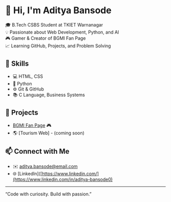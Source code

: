 # 👋 Hi, I'm Aditya Bansode

🎓 B.Tech CSBS Student at TKIET Warnanagar  
💡 Passionate about Web Development, Python, and AI  
🎮 Gamer & Creator of BGMI Fan Page  
📈 Learning GitHub, Projects, and Problem Solving

## 🔧 Skills
- 💻 HTML, CSS
- 🐍 Python
- ⚙️ Git & GitHub
- 📚 C Language, Business Systems

## 🚀 Projects
- [BGMI Fan Page](https://aditya-bansode.github.io/bgmi-fan-page/) 🎮
- 🌎 [Tourism Web] - (coming soon)

## 📫 Connect with Me
- ✉️ aditya.bansode@email.com 
- 🌐 [LinkedIn]([https://www.linkedin.com/](https://www.linkedin.com/in/aditya-bansode0)

---

“Code with curiosity. Build with passion.”
